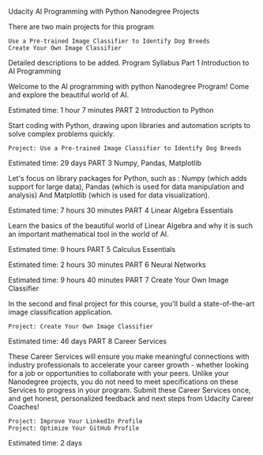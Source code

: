Udacity AI Programming with Python Nanodegree Projects

There are two main projects for this program

    Use a Pre-trained Image Classifier to Identify Dog Breeds
    Create Your Own Image Classifier

Detailed descriptions to be added.
Program Syllabus
Part 1 Introduction to AI Programming

Welcome to the AI programming with python Nanodegree Program! Come and explore the beautiful world of AI.

Estimated time: 1 hour 7 minutes
PART 2 Introduction to Python

Start coding with Python, drawing upon libraries and automation scripts to solve complex problems quickly.

    Project: Use a Pre-trained Image Classifier to Identify Dog Breeds

Estimated time: 29 days
PART 3 Numpy, Pandas, Matplotlib

Let's focus on library packages for Python, such as : Numpy (which adds support for large data), Pandas (which is used for data manipulation and analysis) And Matplotlib (which is used for data visualization).

Estimated time: 7 hours 30 minutes
PART 4 Linear Algebra Essentials

Learn the basics of the beautiful world of Linear Algebra and why it is such an important mathematical tool in the world of AI.

Estimated time: 9 hours
PART 5 Calculus Essentials

Estimated time: 2 hours 30 minutes
PART 6 Neural Networks

Estimated time: 9 hours 40 minutes
PART 7 Create Your Own Image Classifier

In the second and final project for this course, you'll build a state-of-the-art image classification application.

    Project: Create Your Own Image Classifier

Estimated time: 46 days
PART 8 Career Services

These Career Services will ensure you make meaningful connections with industry professionals to accelerate your career growth - whether looking for a job or opportunities to collaborate with your peers. Unlike your Nanodegree projects, you do not need to meet specifications on these Services to progress in your program. Submit these Career Services once, and get honest, personalized feedback and next steps from Udacity Career Coaches!

    Project: Improve Your LinkedIn Profile
    Project: Optimize Your GitHub Profile

Estimated time: 2 days
